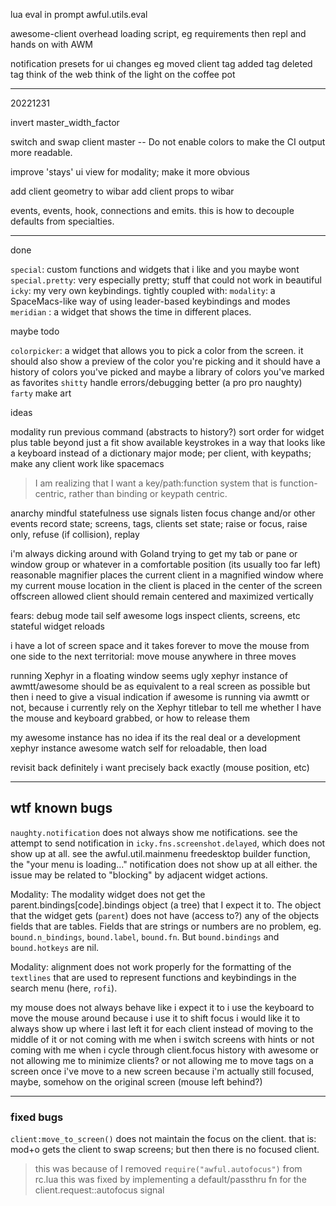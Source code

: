 


lua eval in prompt
awful.utils.eval

awesome-client overhead loading script, eg requirements
then repl and hands on with AWM


notification presets
for ui changes
eg moved client tag
added tag
deleted tag
think of the web
think of the light on the coffee pot

---

20221231

invert master_width_factor

switch and swap client master
-- Do not enable colors to make the CI output more readable.

improve 'stays' ui view for modality; make it more obvious

add client geometry to wibar
add client props to wibar

events, events, hook, connections and emits.
this is how to decouple defaults from specialties.



---

done

`special`: custom functions and widgets that i like and you maybe wont
`special.pretty`: very especially pretty; stuff that could not work in beautiful
`icky`: my very own keybindings. tightly coupled with:
`modality`: a SpaceMacs-like way of using leader-based keybindings and modes
`meridian` : a widget that shows the time in different places.

maybe todo

`colorpicker`: a widget that allows you to pick a color from the screen.
it should also show a preview of the color you're picking
and it should have a history of colors you've picked
and maybe a library of colors you've marked as favorites
`shitty` handle errors/debugging better (a pro pro naughty)
`farty` make art

ideas

modality
run previous command (abstracts to history?)
sort order for widget plus table beyond just a fit
show available keystrokes in a way that looks like a keyboard instead of a dictionary
major mode; per client, with keypaths; make any client work like spacemacs
> I am realizing that I want a key/path:function system that is function-centric, rather than binding or keypath centric.


anarchy
mindful statefulness
use signals
listen focus change and/or other events
record state; screens, tags, clients
set state; raise or focus, raise only, refuse (if collision), replay


i'm always dicking around with Goland trying to get my tab or pane or window group or whatever in a comfortable position (its usually too far left)
reasonable magnifier
places the current client in a magnified window
where my current mouse location in the client
is placed in the center of the screen
offscreen allowed
client should remain centered and maximized vertically


fears: debug mode
tail self awesome logs
inspect clients, screens, etc
stateful widget reloads


i have a lot of screen space and it takes forever to move the mouse from one side to the next
territorial: move mouse anywhere in three moves


running Xephyr in a floating window seems ugly
xephyr instance of awmtt/awesome should be as equivalent to a real screen as possible
but then i need to give a visual indication if awesome is running via awmtt or not,
because i currently rely on the Xephyr titlebar to tell me whether I have the mouse and keyboard grabbed, or how to release them


my awesome instance has no idea if its the real deal or a development xephyr instance
awesome watch self for reloadable, then load

revisit
back
definitely i want precisely back exactly (mouse position, etc)


---

## wtf known bugs

`naughty.notification` does not always show me notifications.
see the attempt to send notification in `icky.fns.screenshot.delayed`, which does not show up at all.
see the awful.util.mainmenu freedesktop builder function, the "your menu is loading..." notification does not show up at all either.
the issue may be related to "blocking" by adjacent widget actions.


Modality:
The modality widget does not get the parent.bindings[code].bindings object (a tree) that I expect it to.
The object that the widget gets (`parent`) does not have (access to?) any of the objects fields that are tables.
Fields that are strings or numbers are no problem, eg. `bound.n_bindings`, `bound.label`, `bound.fn`.
But `bound.bindings` and `bound.hotkeys` are nil.

Modality:
alignment does not work properly for the formatting of the `textlines` that are used to represent functions and keybindings
in the search menu (here, `rofi`).


my mouse does not always behave like i expect it to
i use the keyboard to move the mouse around because i use it to shift focus
i would like it to always show up where i last left it for each client
instead of moving to the middle of it
or not coming with me when i switch screens with hints
or not coming with me when i cycle through client.focus history with awesome
or not allowing me to minimize clients?
or not allowing me to move tags on a screen once i've move to a new screen
 because i'm actually still focused, maybe, somehow on the original screen (mouse left behind?)


---

### fixed bugs

`client:move_to_screen()` does not maintain the focus on the client.
that is: mod+o gets the client to swap screens; but then there is no focused client.
> this was because of I removed `require("awful.autofocus")` from rc.lua
> this was fixed by implementing a default/passthru fn for the client.request::autofocus signal

